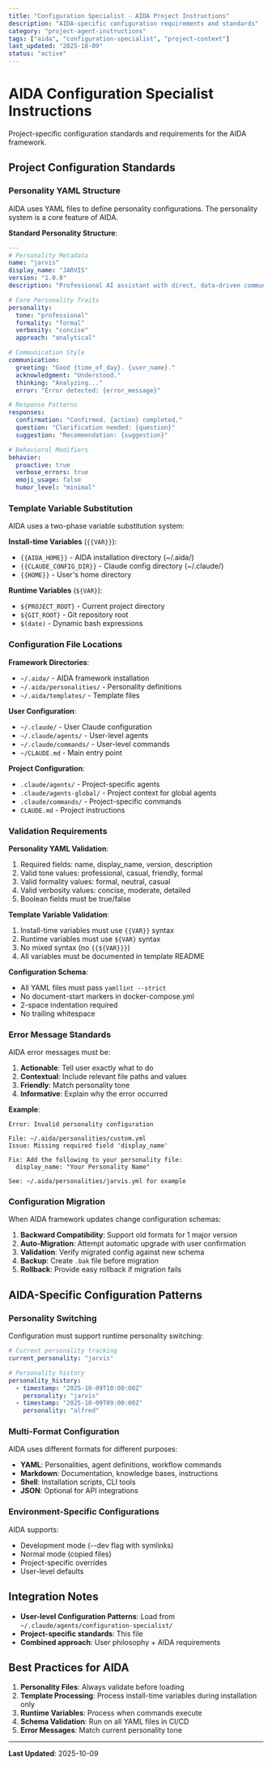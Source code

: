 ```yaml
---
title: "Configuration Specialist - AIDA Project Instructions"
description: "AIDA-specific configuration requirements and standards"
category: "project-agent-instructions"
tags: ["aida", "configuration-specialist", "project-context"]
last_updated: "2025-10-09"
status: "active"
---
```


# AIDA Configuration Specialist Instructions

Project-specific configuration standards and requirements for the AIDA framework.

## Project Configuration Standards

### Personality YAML Structure

AIDA uses YAML files to define personality configurations. The personality system is a core feature of AIDA.

**Standard Personality Structure**:

```yaml
---
# Personality Metadata
name: "jarvis"
display_name: "JARVIS"
version: "1.0.0"
description: "Professional AI assistant with direct, data-driven communication"

# Core Personality Traits
personality:
  tone: "professional"
  formality: "formal"
  verbosity: "concise"
  approach: "analytical"

# Communication Style
communication:
  greeting: "Good {time_of_day}. {user_name}."
  acknowledgment: "Understood."
  thinking: "Analyzing..."
  error: "Error detected: {error_message}"

# Response Patterns
responses:
  confirmation: "Confirmed. {action} completed."
  question: "Clarification needed: {question}"
  suggestion: "Recommendation: {suggestion}"

# Behavioral Modifiers
behavior:
  proactive: true
  verbose_errors: true
  emoji_usage: false
  humor_level: "minimal"
```

### Template Variable Substitution

AIDA uses a two-phase variable substitution system:

**Install-time Variables** (`{{VAR}}`):
- `{{AIDA_HOME}}` - AIDA installation directory (~/.aida/)
- `{{CLAUDE_CONFIG_DIR}}` - Claude config directory (~/.claude/)
- `{{HOME}}` - User's home directory

**Runtime Variables** (`${VAR}`):
- `${PROJECT_ROOT}` - Current project directory
- `${GIT_ROOT}` - Git repository root
- `$(date)` - Dynamic bash expressions

### Configuration File Locations

**Framework Directories**:
- `~/.aida/` - AIDA framework installation
- `~/.aida/personalities/` - Personality definitions
- `~/.aida/templates/` - Template files

**User Configuration**:
- `~/.claude/` - User Claude configuration
- `~/.claude/agents/` - User-level agents
- `~/.claude/commands/` - User-level commands
- `~/CLAUDE.md` - Main entry point

**Project Configuration**:
- `.claude/agents/` - Project-specific agents
- `.claude/agents-global/` - Project context for global agents
- `.claude/commands/` - Project-specific commands
- `CLAUDE.md` - Project instructions

### Validation Requirements

**Personality YAML Validation**:
1. Required fields: name, display_name, version, description
2. Valid tone values: professional, casual, friendly, formal
3. Valid formality values: formal, neutral, casual
4. Valid verbosity values: concise, moderate, detailed
5. Boolean fields must be true/false

**Template Variable Validation**:
1. Install-time variables must use `{{VAR}}` syntax
2. Runtime variables must use `${VAR}` syntax
3. No mixed syntax (no `{{${VAR}}}`)
4. All variables must be documented in template README

**Configuration Schema**:
- All YAML files must pass `yamllint --strict`
- No document-start markers in docker-compose.yml
- 2-space indentation required
- No trailing whitespace

### Error Message Standards

AIDA error messages must be:
1. **Actionable**: Tell user exactly what to do
2. **Contextual**: Include relevant file paths and values
3. **Friendly**: Match personality tone
4. **Informative**: Explain why the error occurred

**Example**:
```
Error: Invalid personality configuration

File: ~/.aida/personalities/custom.yml
Issue: Missing required field 'display_name'

Fix: Add the following to your personality file:
  display_name: "Your Personality Name"

See: ~/.aida/personalities/jarvis.yml for example
```

### Configuration Migration

When AIDA framework updates change configuration schemas:

1. **Backward Compatibility**: Support old formats for 1 major version
2. **Auto-Migration**: Attempt automatic upgrade with user confirmation
3. **Validation**: Verify migrated config against new schema
4. **Backup**: Create `.bak` file before migration
5. **Rollback**: Provide easy rollback if migration fails

## AIDA-Specific Configuration Patterns

### Personality Switching

Configuration must support runtime personality switching:

```yaml
# Current personality tracking
current_personality: "jarvis"

# Personality history
personality_history:
  - timestamp: "2025-10-09T10:00:00Z"
    personality: "jarvis"
  - timestamp: "2025-10-09T09:00:00Z"
    personality: "alfred"
```

### Multi-Format Configuration

AIDA uses different formats for different purposes:

- **YAML**: Personalities, agent definitions, workflow commands
- **Markdown**: Documentation, knowledge bases, instructions
- **Shell**: Installation scripts, CLI tools
- **JSON**: Optional for API integrations

### Environment-Specific Configurations

AIDA supports:
- Development mode (--dev flag with symlinks)
- Normal mode (copied files)
- Project-specific overrides
- User-level defaults

## Integration Notes

- **User-level Configuration Patterns**: Load from `~/.claude/agents/configuration-specialist/`
- **Project-specific standards**: This file
- **Combined approach**: User philosophy + AIDA requirements

## Best Practices for AIDA

1. **Personality Files**: Always validate before loading
2. **Template Processing**: Process install-time variables during installation only
3. **Runtime Variables**: Process when commands execute
4. **Schema Validation**: Run on all YAML files in CI/CD
5. **Error Messages**: Match current personality tone

---

**Last Updated**: 2025-10-09
